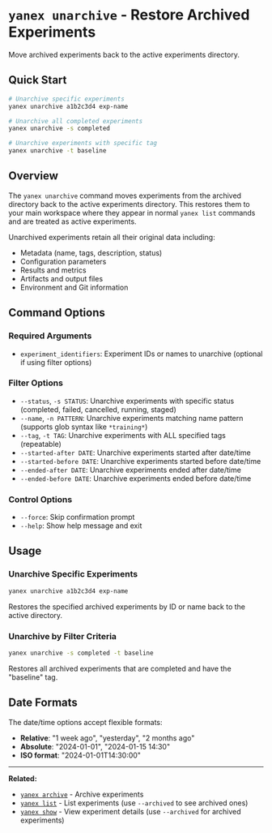 # `yanex unarchive` - Restore Archived Experiments

Move archived experiments back to the active experiments directory.

## Quick Start

```bash
# Unarchive specific experiments
yanex unarchive a1b2c3d4 exp-name

# Unarchive all completed experiments
yanex unarchive -s completed

# Unarchive experiments with specific tag
yanex unarchive -t baseline
```

## Overview

The `yanex unarchive` command moves experiments from the archived directory back to the active experiments directory. This restores them to your main workspace where they appear in normal `yanex list` commands and are treated as active experiments.

Unarchived experiments retain all their original data including:
- Metadata (name, tags, description, status)
- Configuration parameters
- Results and metrics
- Artifacts and output files
- Environment and Git information

## Command Options

### Required Arguments

- `experiment_identifiers`: Experiment IDs or names to unarchive (optional if using filter options)

### Filter Options

- `--status`, `-s STATUS`: Unarchive experiments with specific status (completed, failed, cancelled, running, staged)
- `--name`, `-n PATTERN`: Unarchive experiments matching name pattern (supports glob syntax like `*training*`)
- `--tag`, `-t TAG`: Unarchive experiments with ALL specified tags (repeatable)
- `--started-after DATE`: Unarchive experiments started after date/time
- `--started-before DATE`: Unarchive experiments started before date/time
- `--ended-after DATE`: Unarchive experiments ended after date/time
- `--ended-before DATE`: Unarchive experiments ended before date/time

### Control Options

- `--force`: Skip confirmation prompt
- `--help`: Show help message and exit

## Usage

### Unarchive Specific Experiments

```bash
yanex unarchive a1b2c3d4 exp-name
```

Restores the specified archived experiments by ID or name back to the active directory.

### Unarchive by Filter Criteria

```bash
yanex unarchive -s completed -t baseline
```

Restores all archived experiments that are completed and have the "baseline" tag.

## Date Formats

The date/time options accept flexible formats:
- **Relative**: "1 week ago", "yesterday", "2 months ago"
- **Absolute**: "2024-01-01", "2024-01-15 14:30"
- **ISO format**: "2024-01-01T14:30:00"

---

**Related:**
- [`yanex archive`](archive.md) - Archive experiments
- [`yanex list`](list.md) - List experiments (use `--archived` to see archived ones)
- [`yanex show`](show.md) - View experiment details (use `--archived` for archived experiments)